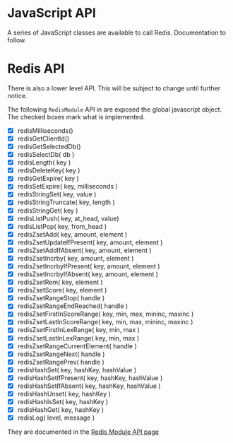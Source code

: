 # JavaScript API

A series of JavaScript classes are available to call Redis. Documentation to follow.

# Redis API

There is also a lower level API. This will be subject to change until further notice.

The following `RedisModule` API in are exposed the global javascript object. The checked boxes mark what is implemented.

 * [x] redisMilliseconds()
 * [x] redisGetClientId()
 * [x] redisGetSelectedDb()
 * [x] redisSelectDb( db )
 * [x] redisLength( key )
 * [x] redisDeleteKey( key )
 * [x] redisGetExpire( key )
 * [x] redisSetExpire( key, milliseconds )
 * [x] redisStringSet( key, value )
 * [x] redisStringTruncate( key, length )
 * [x] redisStringGet( key )
 * [x] redisListPush( key, at_head, value)
 * [x] redisListPop( key, from_head )
 * [x] redisZsetAdd( key, amount, element )
 * [x] redisZsetUpdateIfPresent( key, amount, element )
 * [x] redisZsetAddIfAbsent( key, amount, element )
 * [x] redisZsetIncrby( key, amount, element )
 * [x] redisZsetIncrbyIfPresent( key, amount, element )
 * [x] redisZsetIncrbyIfAbsent( key, amount, element )
 * [x] redisZsetRem( key, element )
 * [x] redisZsetScore( key, element )
 * [x] redisZsetRangeStop( handle )
 * [x] redisZsetRangeEndReached( handle )
 * [x] redisZsetFirstInScoreRange( key, min, max, mininc, maxinc )
 * [x] redisZsetLastInScoreRange( key, min, max, mininc, maxinc )
 * [x] redisZsetFirstInLexRange( key, min, max )
 * [x] redisZsetLastInLexRange( key, min, max )
 * [x] redisZsetRangeCurrentElement( handle )
 * [x] redisZsetRangeNext( handle )
 * [x] redisZsetRangePrev( handle )
 * [x] redisHashSet( key, hashKey, hashValue )
 * [x] redisHashSetIfPresent( key, hashKey, hashValue )
 * [x] redisHashSetIfAbsent( key, hashKey, hashValue )
 * [x] redisHashUnset( key, hashKey )
 * [x] redisHashIsSet( key, hashKey )
 * [x] redisHashGet( key, hashKey )
 * [x] redisLog( level, message )

 They are documented in the [Redis Module API page](https://github.com/antirez/redis/blob/unstable/src/modules/API.md)

